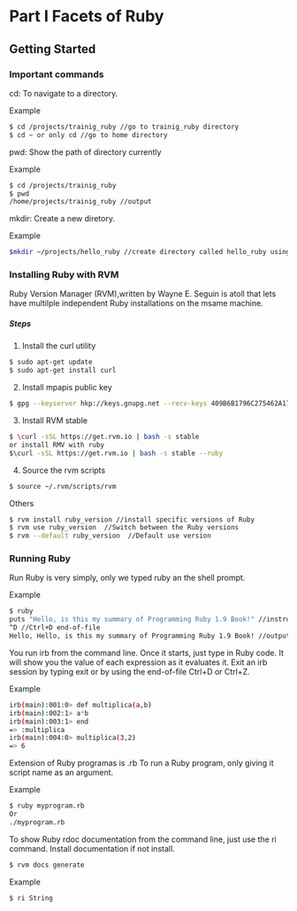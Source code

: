 # Part I Facets of Ruby

## Getting Started

### Important commands


cd: To navigate to a directory.

Example
```sh
$ cd /projects/trainig_ruby //go to trainig_ruby directory
$ cd ~ or only cd //go to home directory
```

pwd: Show the path of directory currently

Example
```sh
$ cd /projects/trainig_ruby 
$ pwd 
/home/projects/trainig_ruby //output
```

mkdir: Create a new diretory.

Example
```sh
$mkdir ~/projects/hello_ruby //create directory called hello_ruby using ~ to don't have to enter the full path
```

### Installing Ruby with RVM

Ruby Version Manager (RVM),written by Wayne E. Seguin is atoll that lets have multilple independent Ruby installations on the msame machine.

##### Steps
1. Install the curl utility
```sh
$ sudo apt-get update
$ sudo apt-get install curl
```
2. Install mpapis public key 
```sh
$ gpg --keyserver hkp://keys.gnupg.net --recv-keys 409B6B1796C275462A1703113804BB82D39DC0E3
```
3. Install RVM stable
```sh
$ \curl -sSL https://get.rvm.io | bash -s stable 
or install RMV with ruby
$\curl -sSL https://get.rvm.io | bash -s stable --ruby
```
4. Source the rvm scripts 
```sh
$ source ~/.rvm/scripts/rvm
```
Others
```sh
$ rvm install ruby_version //install specific versions of Ruby
$ rvm use ruby_version  //Switch between the Ruby versions
$ rvm --default ruby_version  //Default use version
```

### Running Ruby

Run Ruby is very simply, only we typed ruby an the shell prompt.

Example
```sh
$ ruby
puts "Hello, is this my summary of Programming Ruby 1.9 Book!" //instruccion on Ruby
^D //Ctrl+D end-of-file
Hello, Hello, is this my summary of Programming Ruby 1.9 Book! //output
```

You run irb from the command line. Once it starts, just type in Ruby code. It will show you the value of each expression as it evaluates it. Exit an irb session by typing exit or by using the end-of-file Ctrl+D or Ctrl+Z.

Example
```sh
irb(main):001:0> def multiplica(a,b)
irb(main):002:1> a*b
irb(main):003:1> end
=> :multiplica
irb(main):004:0> multiplica(3,2)
=> 6
```

Extension of Ruby programas is .rb
To run a Ruby program, only giving it script name as an argument.

Example
```sh
$ ruby myprogram.rb
Or
./myprogram.rb
```

To show Ruby rdoc documentation from the command line, just use the ri command.
Install documentation if not install.
```sh
$ rvm docs generate
```
Example
```sh
$ ri String
```

